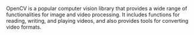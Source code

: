 OpenCV is a popular computer vision library that provides a wide range of functionalities for image and video processing. It includes functions for reading, writing, and playing videos, and also provides tools for converting video formats.
